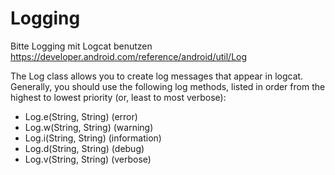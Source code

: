 # Logging
Bitte Logging mit Logcat benutzen https://developer.android.com/reference/android/util/Log

The Log class allows you to create log messages that appear in logcat. Generally, you should use the following log methods, listed in order from the highest to lowest priority (or, least to most verbose):

- Log.e(String, String) (error)
- Log.w(String, String) (warning)
- Log.i(String, String) (information)
- Log.d(String, String) (debug)
- Log.v(String, String) (verbose)
